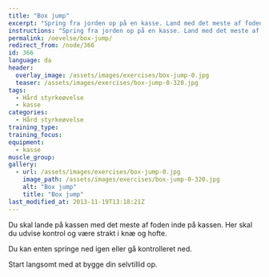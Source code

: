 ```yaml
---
title: "Box jump"
excerpt: "Spring fra jorden op på en kasse. Land med det meste af foden på kassen. Inden du springer ned, skal du udvise kontrol. "
instructions: "Spring fra jorden op på en kasse. Land med det meste af foden på kassen. Inden du springer ned, skal du udvise kontrol. "
permalink: /oevelse/box-jump/
redirect_from: /node/366
id: 366
language: da
header:
  overlay_image: /assets/images/exercises/box-jump-0.jpg
  teaser: /assets/images/exercises/box-jump-0-320.jpg
tags:
  - Hård styrkeøvelse
  - kasse
categories:
  - Hård styrkeøvelse
training_type: 
training_focus: 
equipment:
  - kasse
muscle_group:
gallery:
  - url: /assets/images/exercises/box-jump-0.jpg
    image_path: /assets/images/exercises/box-jump-0-320.jpg
    alt: "Box jump"
    title: "Box jump"
last_modified_at: 2013-11-19T13:18:21Z
---
```


Du skal lande på kassen med det meste af foden inde på kassen. Her skal du udvise kontrol og være strakt i knæ og hofte.

Du kan enten springe ned igen eller gå kontrolleret ned.

Start langsomt med at bygge din selvtillid op.
